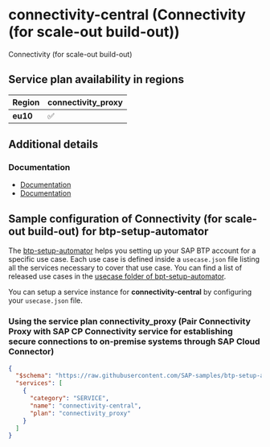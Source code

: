 # connectivity-central (Connectivity (for scale-out build-out))

Connectivity (for scale-out build-out)

## Service plan availability in regions

| Region | connectivity_proxy |
|--------|--------------------|
|  **eu10** | ✅ |

## Additional details
### Documentation

- [Documentation](https://help.sap.com/docs/BTP/cca91383641e40ffbe03bdc78f00f681/34010ace6ac84574a4ad02f5055d3597.html)
- [Documentation](https://help.sap.com/docs/BTP/cca91383641e40ffbe03bdc78f00f681/e5580c5dbb5710149e53c6013301a9f2.html)

## Sample configuration of **Connectivity (for scale-out build-out)** for btp-setup-automator

The [btp-setup-automator](https://github.com/SAP-samples/btp-setup-automator) helps you setting up your SAP BTP account for a specific use case. Each use case is defined inside a `usecase.json` file listing all the services necessary to cover that use case. You can find a list of released use cases in the [usecase folder of bpt-setup-automator](https://github.com/SAP-samples/btp-setup-automator/tree/main/usecases).

You can setup a service instance for **connectivity-central** by configuring your `usecase.json` file.

### Using the service plan **connectivity_proxy** (Pair Connectivity Proxy with SAP CP Connectivity service for establishing secure connections to on-premise systems through SAP Cloud Connector)

```json
{
  "$schema": "https://raw.githubusercontent.com/SAP-samples/btp-setup-automator/main/libs/btpsa-usecase.json",
  "services": [
    {
      "category": "SERVICE",
      "name": "connectivity-central",
      "plan": "connectivity_proxy"
    }
  ]
}
```
